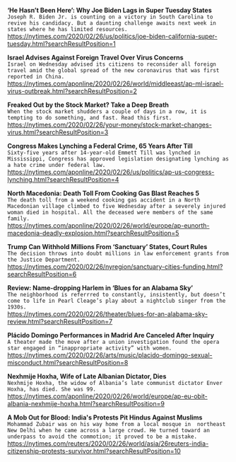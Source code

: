 **‘He Hasn’t Been Here’: Why Joe Biden Lags in Super Tuesday States**\
`Joseph R. Biden Jr. is counting on a victory in South Carolina to revive his candidacy. But a daunting challenge awaits next week in states where he has limited resources.`\
https://nytimes.com/2020/02/26/us/politics/joe-biden-california-super-tuesday.html?searchResultPosition=1

**Israel Advises Against Foreign Travel Over Virus Concerns**\
`Israel on Wednesday advised its citizens to reconsider all foreign travel amid the global spread of the new coronavirus that was first reported in China.`\
https://nytimes.com/aponline/2020/02/26/world/middleeast/ap-ml-israel-virus-outbreak.html?searchResultPosition=2

**Freaked Out by the Stock Market? Take a Deep Breath**\
`When the stock market shudders a couple of days in a row, it is tempting to do something, and fast. Read this first.`\
https://nytimes.com/2020/02/26/your-money/stock-market-changes-virus.html?searchResultPosition=3

**Congress Makes Lynching a Federal Crime, 65 Years After Till**\
`Sixty-five years after 14-year-old Emmett Till was lynched in Mississippi, Congress has approved legislation designating lynching as a hate crime under federal law. `\
https://nytimes.com/aponline/2020/02/26/us/politics/ap-us-congress-lynching.html?searchResultPosition=4

**North Macedonia: Death Toll From Cooking Gas Blast Reaches 5**\
`The death toll from a weekend cooking gas accident in a North Macedonian village climbed to five Wednesday after a severely injured woman died in hospital. All the deceased were members of the same family. `\
https://nytimes.com/aponline/2020/02/26/world/europe/ap-eunorth-macedonia-deadly-explosion.html?searchResultPosition=5

**Trump Can Withhold Millions From ‘Sanctuary’ States, Court Rules**\
`The decision throws into doubt millions in law enforcement grants from the Justice Department.`\
https://nytimes.com/2020/02/26/nyregion/sanctuary-cities-funding.html?searchResultPosition=6

**Review: Name-dropping Harlem in ‘Blues for an Alabama Sky’**\
`The neighborhood is referrred to constantly, insistently, but doesn’t come to life in Pearl Cleage’s play about a nightclub singer from the 1930s.`\
https://nytimes.com/2020/02/26/theater/blues-for-an-alabama-sky-review.html?searchResultPosition=7

**Plácido Domingo Performances in Madrid Are Canceled After Inquiry**\
`A theater made the move after a union investigation found the opera star engaged in “inappropriate activity” with women.`\
https://nytimes.com/2020/02/26/arts/music/placido-domingo-sexual-misconduct.html?searchResultPosition=8

**Nexhmije Hoxha, Wife of Late Albanian Dictator, Dies**\
`Nexhmije Hoxha, the widow of Albania’s late communist dictator Enver Hoxha, has died. She was 99.`\
https://nytimes.com/aponline/2020/02/26/world/europe/ap-eu-obit-albania-nexhmije-hoxha.html?searchResultPosition=9

**A Mob Out for Blood: India's Protests Pit Hindus Against Muslims**\
`Mohammad Zubair was on his way home from a local mosque in  northeast New Delhi when he came across a large crowd. He turned toward an underpass to avoid the commotion; it proved to be a mistake.`\
https://nytimes.com/reuters/2020/02/26/world/asia/26reuters-india-citizenship-protests-survivor.html?searchResultPosition=10


